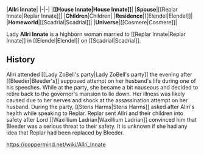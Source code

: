 |**Allri Innate**|
|-|-|
|**[[House Innate\|House Innate]]**|
|**Spouse**|[[Replar Innate\|Replar Innate]]|
|**Children**|Children|
|**Residence**|[[Elendel\|Elendel]]|
|**Homeworld**|[[Scadrial\|Scadrial]]|
|**Universe**|[[Cosmere\|Cosmere]]|

Lady **Allri Innate** is a highborn woman married to [[Replar Innate\|Replar Innate]] in [[Elendel\|Elendel]] on [[Scadrial\|Scadrial]].

## History
Allri attended [[Lady ZoBell's party\|Lady ZoBell's party]] the evening after [[Bleeder\|Bleeder's]] supposed attempt on her husband's life during one of his speeches. While at the party, she became a bit nauseous and decided to retire back to the governor's mansion to lie down. Her illness was likely caused due to her nerves and shock at the assassination attempt on her husband. During the party, [[Steris Harms\|Steris Harms]] asked after Allri's health while speaking to Replar.
Replar sent Allri and their children into safety after Lord [[Waxillium Ladrian\|Waxillium Ladrian]] convinced him that Bleeder was a serious threat to their safety.
It is unknown if she had any idea that Replar had been replaced by Bleeder.



https://coppermind.net/wiki/Allri_Innate